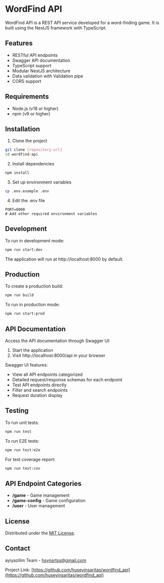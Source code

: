 # WordFind API

WordFind API is a REST API service developed for a word-finding game. It is built using the NestJS framework with TypeScript.

## Features

- RESTful API endpoints
- Swagger API documentation
- TypeScript support
- Modular NestJS architecture
- Data validation with Validation pipe
- CORS support

## Requirements

- Node.js (v18 or higher)
- npm (v9 or higher)

## Installation

1. Clone the project
```bash
git clone [repository-url]
cd wordfind-api
```

2. Install dependencies
```bash
npm install
```

3. Set up environment variables
```bash
cp .env.example .env
```

4. Edit the .env file
```env
PORT=8000
# Add other required environment variables
```

## Development

To run in development mode:
```bash
npm run start:dev
```

The application will run at http://localhost:8000 by default.

## Production

To create a production build:
```bash
npm run build
```

To run in production mode:
```bash
npm run start:prod
```

## API Documentation

Access the API documentation through Swagger UI:

1. Start the application
2. Visit http://localhost:8000/api in your browser

Swagger UI features:
- View all API endpoints categorized
- Detailed request/response schemas for each endpoint
- Test API endpoints directly
- Filter and search endpoints
- Request duration display

## Testing

To run unit tests:
```bash
npm run test
```

To run E2E tests:
```bash
npm run test:e2e
```

For test coverage report:
```bash
npm run test:cov
```

## API Endpoint Categories

- **/game** - Game management
- **/game-config** - Game configuration
- **/user** - User management

## License

Distributed under the [MIT License](LICENSE).

## Contact

ayiyazilim Team - hsynsrtss@gmail.com

Project Link: [https://github.com/huseyinsaritas/wordfind_api](https://github.com/huseyinsaritas/wordfind_api)